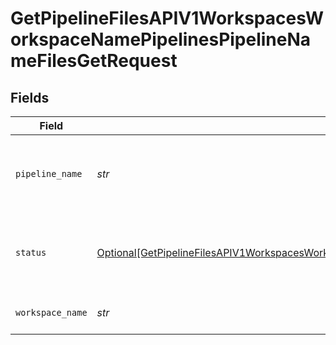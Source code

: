 # GetPipelineFilesAPIV1WorkspacesWorkspaceNamePipelinesPipelineNameFilesGetRequest


## Fields

| Field                                                                                                                                                                                                                                                 | Type                                                                                                                                                                                                                                                  | Required                                                                                                                                                                                                                                              | Description                                                                                                                                                                                                                                           |
| ----------------------------------------------------------------------------------------------------------------------------------------------------------------------------------------------------------------------------------------------------- | ----------------------------------------------------------------------------------------------------------------------------------------------------------------------------------------------------------------------------------------------------- | ----------------------------------------------------------------------------------------------------------------------------------------------------------------------------------------------------------------------------------------------------- | ----------------------------------------------------------------------------------------------------------------------------------------------------------------------------------------------------------------------------------------------------- |
| `pipeline_name`                                                                                                                                                                                                                                       | *str*                                                                                                                                                                                                                                                 | :heavy_check_mark:                                                                                                                                                                                                                                    | The name of the pipeline whose files you want to display.                                                                                                                                                                                             |
| `status`                                                                                                                                                                                                                                              | [Optional[GetPipelineFilesAPIV1WorkspacesWorkspaceNamePipelinesPipelineNameFilesGetStatusFileIndexingStatusQuery]](../../models/operations/getpipelinefilesapiv1workspacesworkspacenamepipelinespipelinenamefilesgetstatusfileindexingstatusquery.md) | :heavy_minus_sign:                                                                                                                                                                                                                                    | The status of the pipeline whose files you want to display.                                                                                                                                                                                           |
| `workspace_name`                                                                                                                                                                                                                                      | *str*                                                                                                                                                                                                                                                 | :heavy_check_mark:                                                                                                                                                                                                                                    | Type the name of the workspace.                                                                                                                                                                                                                       |